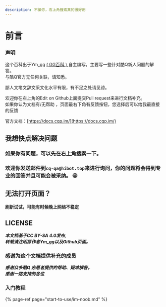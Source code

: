 ```yaml
---
description: 不骗你，右上角搜索真的很好用
---
```


# 前言

### 声明

这个百科出于Ym\_gg [\( GG百科 \) ](https://www.ymgg.cc)自主编写，主要写一些针对酷Q新人问题的解答。  
与酷Q官方无任何关联，请知悉。

鄙人文笔文辞文采文化水平有限，有不足之处请见谅。

欢迎你在右上角的Edit on Github上面提交Pull request来进行文档补充。  
如果你认为文档有/无帮助 ，页面最右下角有反馈按钮，您选择后可以给我最直接的反馈

 官方文档：[https://docs.cqp.im/](https://docs.cqp.im/)

## 我想快点解决问题

### 如果你有问题，可以先在右上角搜索一下。

### 欢迎你发送邮件到`cq-qa@hibot.top`来进行询问，你的问题将会得到专业的回答并且可能会被采纳。 😀 

## 无法打开页面？

#### 刷新试试，可能有时候晚上网络不稳定

## LICENSE

_**本文档基于CC BY-SA 4.0发布,   
转载请注明原作者Ym\_gg以及Github页面。**_

### 感谢为这个文档提供补充的成员

_**感谢众多酷Q 志愿者提供的帮助、疑难解答。  
感谢一路支持的各位**_

### 入门教程

{% page-ref page="start-to-use/im-noob.md" %}

